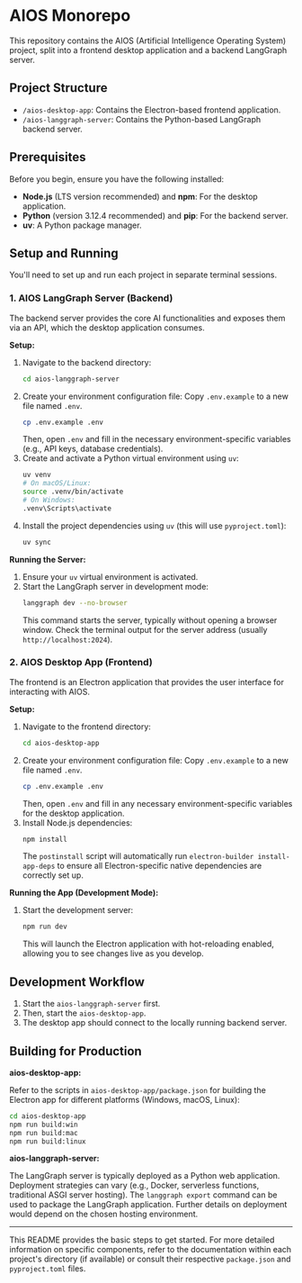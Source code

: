 # AIOS Monorepo

This repository contains the AIOS (Artificial Intelligence Operating System) project, split into a frontend desktop application and a backend LangGraph server.

## Project Structure

-   `/aios-desktop-app`: Contains the Electron-based frontend application.
-   `/aios-langgraph-server`: Contains the Python-based LangGraph backend server.

## Prerequisites

Before you begin, ensure you have the following installed:

-   **Node.js** (LTS version recommended) and **npm**: For the desktop application.
-   **Python** (version 3.12.4 recommended) and **pip**: For the backend server.
-   **uv**: A Python package manager.

## Setup and Running

You'll need to set up and run each project in separate terminal sessions.

### 1. AIOS LangGraph Server (Backend)

The backend server provides the core AI functionalities and exposes them via an API, which the desktop application consumes.

**Setup:**

1.  Navigate to the backend directory:
    ```bash
    cd aios-langgraph-server
    ```
2.  Create your environment configuration file:
    Copy `.env.example` to a new file named `.env`.
    ```bash
    cp .env.example .env
    ```
    Then, open `.env` and fill in the necessary environment-specific variables (e.g., API keys, database credentials).
3.  Create and activate a Python virtual environment using `uv`:
    ```bash
    uv venv
    # On macOS/Linux:
    source .venv/bin/activate
    # On Windows:
    .venv\Scripts\activate
    ```
4.  Install the project dependencies using `uv` (this will use `pyproject.toml`):
    ```bash
    uv sync
    ```

**Running the Server:**

1.  Ensure your `uv` virtual environment is activated.
2.  Start the LangGraph server in development mode:
    ```bash
    langgraph dev --no-browser
    ```
    This command starts the server, typically without opening a browser window. Check the terminal output for the server address (usually `http://localhost:2024`).

### 2. AIOS Desktop App (Frontend)

The frontend is an Electron application that provides the user interface for interacting with AIOS.

**Setup:**

1.  Navigate to the frontend directory:
    ```bash
    cd aios-desktop-app
    ```
2.  Create your environment configuration file:
    Copy `.env.example` to a new file named `.env`.
    ```bash
    cp .env.example .env
    ```
    Then, open `.env` and fill in any necessary environment-specific variables for the desktop application.
3.  Install Node.js dependencies:
    ```bash
    npm install
    ```
    The `postinstall` script will automatically run `electron-builder install-app-deps` to ensure all Electron-specific native dependencies are correctly set up.

**Running the App (Development Mode):**

1.  Start the development server:
    ```bash
    npm run dev
    ```
    This will launch the Electron application with hot-reloading enabled, allowing you to see changes live as you develop.

## Development Workflow

1.  Start the `aios-langgraph-server` first.
2.  Then, start the `aios-desktop-app`.
3.  The desktop app should connect to the locally running backend server.

## Building for Production

**aios-desktop-app:**

Refer to the scripts in `aios-desktop-app/package.json` for building the Electron app for different platforms (Windows, macOS, Linux):
```bash
cd aios-desktop-app
npm run build:win
npm run build:mac
npm run build:linux
```

**aios-langgraph-server:**

The LangGraph server is typically deployed as a Python web application. Deployment strategies can vary (e.g., Docker, serverless functions, traditional ASGI server hosting). The `langgraph export` command can be used to package the LangGraph application. Further details on deployment would depend on the chosen hosting environment.

---

This README provides the basic steps to get started. For more detailed information on specific components, refer to the documentation within each project's directory (if available) or consult their respective `package.json` and `pyproject.toml` files.
